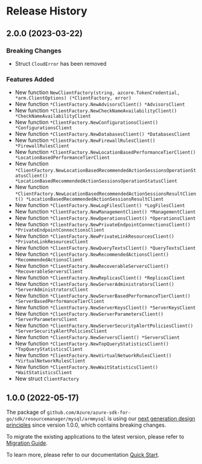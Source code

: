 # Release History

## 2.0.0 (2023-03-22)
### Breaking Changes

- Struct `CloudError` has been removed

### Features Added

- New function `NewClientFactory(string, azcore.TokenCredential, *arm.ClientOptions) (*ClientFactory, error)`
- New function `*ClientFactory.NewAdvisorsClient() *AdvisorsClient`
- New function `*ClientFactory.NewCheckNameAvailabilityClient() *CheckNameAvailabilityClient`
- New function `*ClientFactory.NewConfigurationsClient() *ConfigurationsClient`
- New function `*ClientFactory.NewDatabasesClient() *DatabasesClient`
- New function `*ClientFactory.NewFirewallRulesClient() *FirewallRulesClient`
- New function `*ClientFactory.NewLocationBasedPerformanceTierClient() *LocationBasedPerformanceTierClient`
- New function `*ClientFactory.NewLocationBasedRecommendedActionSessionsOperationStatusClient() *LocationBasedRecommendedActionSessionsOperationStatusClient`
- New function `*ClientFactory.NewLocationBasedRecommendedActionSessionsResultClient() *LocationBasedRecommendedActionSessionsResultClient`
- New function `*ClientFactory.NewLogFilesClient() *LogFilesClient`
- New function `*ClientFactory.NewManagementClient() *ManagementClient`
- New function `*ClientFactory.NewOperationsClient() *OperationsClient`
- New function `*ClientFactory.NewPrivateEndpointConnectionsClient() *PrivateEndpointConnectionsClient`
- New function `*ClientFactory.NewPrivateLinkResourcesClient() *PrivateLinkResourcesClient`
- New function `*ClientFactory.NewQueryTextsClient() *QueryTextsClient`
- New function `*ClientFactory.NewRecommendedActionsClient() *RecommendedActionsClient`
- New function `*ClientFactory.NewRecoverableServersClient() *RecoverableServersClient`
- New function `*ClientFactory.NewReplicasClient() *ReplicasClient`
- New function `*ClientFactory.NewServerAdministratorsClient() *ServerAdministratorsClient`
- New function `*ClientFactory.NewServerBasedPerformanceTierClient() *ServerBasedPerformanceTierClient`
- New function `*ClientFactory.NewServerKeysClient() *ServerKeysClient`
- New function `*ClientFactory.NewServerParametersClient() *ServerParametersClient`
- New function `*ClientFactory.NewServerSecurityAlertPoliciesClient() *ServerSecurityAlertPoliciesClient`
- New function `*ClientFactory.NewServersClient() *ServersClient`
- New function `*ClientFactory.NewTopQueryStatisticsClient() *TopQueryStatisticsClient`
- New function `*ClientFactory.NewVirtualNetworkRulesClient() *VirtualNetworkRulesClient`
- New function `*ClientFactory.NewWaitStatisticsClient() *WaitStatisticsClient`
- New struct `ClientFactory`


## 1.0.0 (2022-05-17)

The package of `github.com/Azure/azure-sdk-for-go/sdk/resourcemanager/mysql/armmysql` is using our [next generation design principles](https://azure.github.io/azure-sdk/general_introduction.html) since version 1.0.0, which contains breaking changes.

To migrate the existing applications to the latest version, please refer to [Migration Guide](https://aka.ms/azsdk/go/mgmt/migration).

To learn more, please refer to our documentation [Quick Start](https://aka.ms/azsdk/go/mgmt).